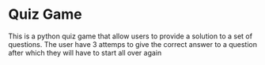 # Quiz Game

This is a python quiz game that allow users to provide a solution to a set of questions.
The user have 3 attemps to give the correct answer to a question after which they will have
to start all over again